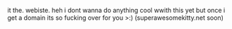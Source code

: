 it the. webiste.
heh i dont wanna do anything cool wwith this yet but once i get a domain its so fucking over for you >:) (superawesomekitty.net soon)